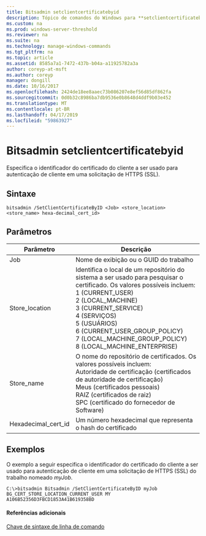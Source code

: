 ```yaml
---
title: Bitsadmin setclientcertificatebyid
description: Tópico de comandos do Windows para **setclientcertificatebyid bitsadmin** Especifica o identificador do certificado do cliente a ser usado para autenticação de cliente em uma solicitação de HTTPS (SSL)
ms.custom: na
ms.prod: windows-server-threshold
ms.reviewer: na
ms.suite: na
ms.technology: manage-windows-commands
ms.tgt_pltfrm: na
ms.topic: article
ms.assetid: 8585a7a1-7472-437b-b04a-a11925782a3a
author: coreyp-at-msft
ms.author: coreyp
manager: dongill
ms.date: 10/16/2017
ms.openlocfilehash: 2424de18ee8aaec73b086207e8ef56d85df862fa
ms.sourcegitcommit: 0d0b32c8986ba7db9536e0b8648d4ddf9b03e452
ms.translationtype: MT
ms.contentlocale: pt-BR
ms.lasthandoff: 04/17/2019
ms.locfileid: "59863927"
---
```

# <a name="bitsadmin-setclientcertificatebyid"></a>Bitsadmin setclientcertificatebyid



Especifica o identificador do certificado do cliente a ser usado para autenticação de cliente em uma solicitação de HTTPS (SSL).

## <a name="syntax"></a>Sintaxe

```
bitsadmin /SetClientCertificateByID <Job> <store_location> <store_name> hexa-decimal_cert_id>
```

## <a name="parameters"></a>Parâmetros

|Parâmetro|Descrição|
|---------|-----------|
|Job|Nome de exibição ou o GUID do trabalho|
|Store_location|Identifica o local de um repositório do sistema a ser usado para pesquisar o certificado. Os valores possíveis incluem:</br>1 (CURRENT_USER)</br>2 (LOCAL_MACHINE)</br>3 (CURRENT_SERVICE)</br>4 (SERVIÇOS)</br>5 (USUÁRIOS)</br>6 (CURRENT_USER_GROUP_POLICY)</br>7 (LOCAL_MACHINE_GROUP_POLICY)</br>8 (LOCAL_MACHINE_ENTERPRISE)|
|Store_name|O nome do repositório de certificados. Os valores possíveis incluem:</br>Autoridade de certificação (certificados de autoridade de certificação)</br>Meus (certificados pessoais)</br>RAIZ (certificados de raiz)</br>SPC (certificado do fornecedor de Software)|
|Hexadecimal_cert_id|Um número hexadecimal que representa o hash do certificado|

## <a name="BKMK_examples"></a>Exemplos

O exemplo a seguir especifica o identificador do certificado do cliente a ser usado para autenticação de cliente em uma solicitação de HTTPS (SSL) do trabalho nomeado *myJob*.
```
C:\>bitsadmin Bitsadmin /SetClientCertificateByID myJob BG_CERT_STORE_LOCATION_CURRENT_USER MY A106B52356D3FBCD1853A41B619358BD 
```

#### <a name="additional-references"></a>Referências adicionais

[Chave de sintaxe de linha de comando](command-line-syntax-key.md)